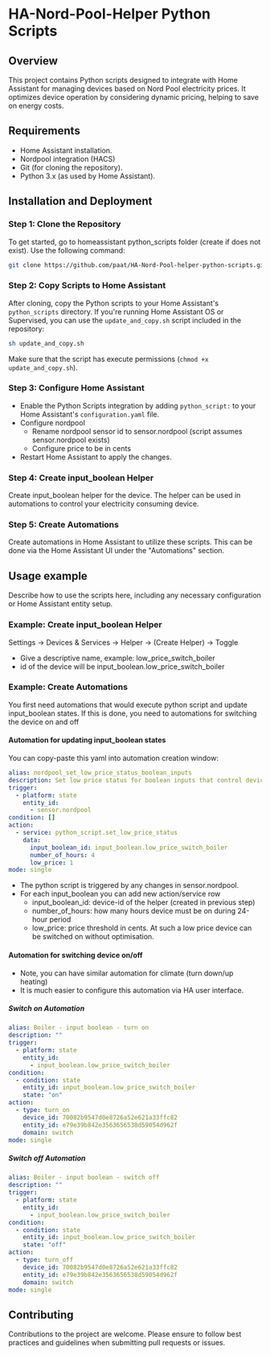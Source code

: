 
# HA-Nord-Pool-Helper Python Scripts

## Overview
This project contains Python scripts designed to integrate with Home Assistant for managing devices based on Nord Pool electricity prices. It optimizes device operation by considering dynamic pricing, helping to save on energy costs.

## Requirements
- Home Assistant installation.
- Nordpool integration (HACS)
- Git (for cloning the repository).
- Python 3.x (as used by Home Assistant).

## Installation and Deployment

### Step 1: Clone the Repository
To get started, go to homeassistant python_scripts folder (create if does not exist). Use the following command:
```bash
git clone https://github.com/paat/HA-Nord-Pool-helper-python-scripts.git
```

### Step 2: Copy Scripts to Home Assistant
After cloning, copy the Python scripts to your Home Assistant's `python_scripts` directory. If you're running Home Assistant OS or Supervised, you can use the `update_and_copy.sh` script included in the repository:
```bash
sh update_and_copy.sh
```
Make sure that the script has execute permissions (`chmod +x update_and_copy.sh`).

### Step 3: Configure Home Assistant
- Enable the Python Scripts integration by adding `python_script:` to your Home Assistant's `configuration.yaml` file.
- Configure nordpool
  - Rename nordpool sensor id to sensor.nordpool (script assumes sensor.nordpool exists)
  - Configure price to be in cents
- Restart Home Assistant to apply the changes.

### Step 4: Create input_boolean Helper
Create input_boolean helper for the device. The helper can be used in automations to control your electricity consuming device.

### Step 5: Create Automations
Create automations in Home Assistant to utilize these scripts. This can be done via the Home Assistant UI under the "Automations" section.

## Usage example
Describe how to use the scripts here, including any necessary configuration or Home Assistant entity setup.

### Example: Create input_boolean Helper
Settings -> Devices & Services -> Helper -> (Create Helper) -> Toggle
- Give a descriptive name, example: low_price_switch_boiler
- id of the device will be input_boolean.low_price_switch_boiler

### Example: Create Automations
You first need automations that would execute python script and update input_boolean states.
If this is done, you need to automations for switching the device on and off
#### Automation for updating input_boolean states
You can copy-paste this yaml into automation creation window:
```yaml
alias: nordpool_set_low_price_status_boolean_inputs
description: Set low price status for boolean inputs that control device on/off
trigger:
  - platform: state
    entity_id:
      - sensor.nordpool
condition: []
action:
  - service: python_script.set_low_price_status
    data:
      input_boolean_id: input_boolean.low_price_switch_boiler
      number_of_hours: 4
      low_price: 1
mode: single
```
- The  python script is triggered by any changes in sensor.nordpool.
- For each input_boolean you can add new action/service row
  - input_boolean_id: device-id of the helper (created in previous step)
  - number_of_hours: how many hours device must be on during 24-hour period
  - low_price: price threshold in cents. At such a low price device can be switched on without optimisation.

#### Automation for switching device on/off
- Note, you can have similar automation for climate (turn down/up heating)
- It is much easier to configure this automation via HA user interface.
##### Switch on Automation
```yaml
alias: Boiler - input boolean - turn on
description: ""
trigger:
  - platform: state
    entity_id:
      - input_boolean.low_price_switch_boiler
condition:
  - condition: state
    entity_id: input_boolean.low_price_switch_boiler
    state: "on"
action:
  - type: turn_on
    device_id: 70082b9547d0e8726a52e621a33ffc82
    entity_id: e79e39b842e3563656538d59054d962f
    domain: switch
mode: single
```
##### Switch off Automation
```yaml
alias: Boiler - input boolean - switch off
description: ""
trigger:
  - platform: state
    entity_id:
      - input_boolean.low_price_switch_boiler
condition:
  - condition: state
    entity_id: input_boolean.low_price_switch_boiler
    state: "off"
action:
  - type: turn_off
    device_id: 70082b9547d0e8726a52e621a33ffc82
    entity_id: e79e39b842e3563656538d59054d962f
    domain: switch
mode: single
```

## Contributing
Contributions to the project are welcome. Please ensure to follow best practices and guidelines when submitting pull requests or issues.
